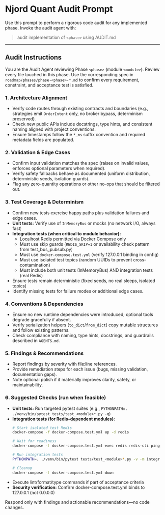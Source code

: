 # Njord Quant Audit Prompt

Use this prompt to perform a rigorous code audit for any implemented phase. Invoke the audit agent with:

> audit implementation of `<phase>` using AUDIT.md

---

## Audit Instructions

You are the Audit Agent reviewing Phase `<phase>` (module `<module>`). Review every file touched in this phase. Use the corresponding spec in `roadmap/phases/phase-<phase>-*.md` to confirm every requirement, constraint, and acceptance test is satisfied.

### 1. Architecture Alignment
- Verify code routes through existing contracts and boundaries (e.g., strategies emit `OrderIntent` only, no broker bypass, determinism preserved).
- Check new public APIs include docstrings, type hints, and consistent naming aligned with project conventions.
- Ensure timestamps follow the `*_ns` suffix convention and required metadata fields are populated.

### 2. Validation & Edge Cases
- Confirm input validation matches the spec (raises on invalid values, enforces optional parameters when required).
- Verify safety fallbacks behave as documented (uniform distribution, deterministic seeds, isolation guards).
- Flag any zero-quantity operations or other no-ops that should be filtered out.

### 3. Test Coverage & Determinism
- Confirm new tests exercise happy paths plus validation failures and edge cases.
- **Unit tests:** Verify use of `InMemoryBus` or mocks (no network I/O, always fast)
- **Integration tests (when critical to module behavior):**
  - Localhost Redis permitted via Docker Compose only
  - Must use skip guards (`REDIS_SKIP=1` or availability check pattern from test_bus_pubsub.py)
  - Must use `docker-compose.test.yml` (verify 127.0.0.1 binding in config)
  - Must use isolated test topics (random UUIDs to prevent cross-contamination)
  - Must include both unit tests (InMemoryBus) AND integration tests (real Redis)
- Ensure tests remain deterministic (fixed seeds, no real sleeps, isolated topics)
- Identify missing tests for failure modes or additional edge cases.

### 4. Conventions & Dependencies
- Ensure no new runtime dependencies were introduced; optional tools degrade gracefully if absent.
- Verify serialization helpers (`to_dict`/`from_dict`) copy mutable structures and follow existing patterns.
- Check compliance with naming, type hints, docstrings, and guardrails described in `AGENTS.md`.

### 5. Findings & Recommendations
- Report findings by severity with file:line references.
- Provide remediation steps for each issue (bugs, missing validation, documentation gaps).
- Note optional polish if it materially improves clarity, safety, or maintainability.

### 6. Suggested Checks (run when feasible)
- **Unit tests:** Run targeted pytest suites (e.g., `PYTHONPATH=. ./venv/bin/pytest tests/test_<module>*.py -q`)
- **Integration tests (for Redis-dependent modules):**
  ```bash
  # Start isolated test Redis
  docker-compose -f docker-compose.test.yml up -d redis

  # Wait for readiness
  docker-compose -f docker-compose.test.yml exec redis redis-cli ping

  # Run integration tests
  PYTHONPATH=. ./venv/bin/pytest tests/test_<module>*.py -v -m integration

  # Cleanup
  docker-compose -f docker-compose.test.yml down
  ```
- Execute lint/format/type commands if part of acceptance criteria
- **Security verification:** Confirm docker-compose.test.yml binds to 127.0.0.1 (not 0.0.0.0)

Respond only with findings and actionable recommendations—no code changes.
